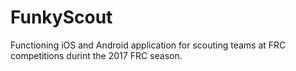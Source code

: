 # FunkyScout

Functioning iOS and Android application for scouting teams at FRC competitions durint the 2017 FRC season.
